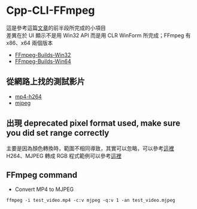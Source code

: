 # Cpp-CLI-FFmpeg

這是參考這篇[文章](https://iter01.com/597880.html)的前半段所完成的小項目  
差異在於 UI 顯示不是用 Win32 API 而是用 CLR WinForm 所完成；FFmpeg 有 x86、x64 兩個版本

- [FFmpeg-Builds-Win32](https://github.com/sudo-nautilus/FFmpeg-Builds-Win32/releases)
- [FFmpeg-Builds-Win64](https://github.com/BtbN/FFmpeg-Builds/releases)

## 從網路上找的測試影片

- [mp4-h264](https://test-videos.co.uk/bigbuckbunny/mp4-h264)
- [mjpeg](https://filesamples.com/formats/mjpeg)

## 出現 deprecated pixel format used, make sure you did set range correctly  
主要是因為顏色轉換時，範圍不相同導致，其實可以忽略，可以參考[這裡](https://segmentfault.com/a/1190000023263016)  
H264、MJPEG 轉成 RGB 程式範例可以參考[這裡](https://superuser.com/questions/1273920/deprecated-pixel-format-used-make-sure-you-did-set-range-correctly)

## FFmpeg command

- Convert MP4 to MJPEG

```
ffmpeg -i test_video.mp4 -c:v mjpeg -q:v 1 -an test_video.mjpeg
```
